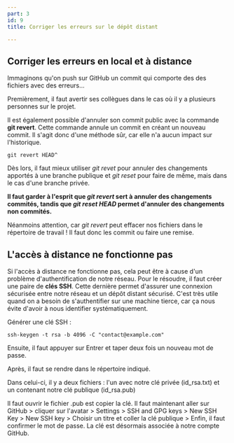 ```yaml
---
part: 3
id: 9
title: Corriger les erreurs sur le dépôt distant

---
```

## Corriger les erreurs en local et à distance

Immaginons qu'on push sur GitHub un commit qui comporte des des fichiers avec des erreurs...

Premièrement, il faut avertir ses collègues dans le cas où il y a plusieurs personnes sur le projet.

Il est également possible d'annuler son commit public avec la commande **git revert**. Cette commande annule un commit en créant un nouveau commit. Il s'agit donc d'une méthode sûr, car elle n'a aucun impact sur l'historique.

    git revert HEAD^

Dès lors, il faut mieux utiliser _git revet_ pour annuler des changements apportés à une branche publique et _git reset_ pour faire de même, mais dans le cas d'une branche privée.

**Il faut garder à l'esprit que _git revert_ sert à annuler des changements commités, tandis que _git reset HEAD_ permet d'annuler des changements non commités.**

Néanmoins attention, car _git revert_ peut effacer nos fichiers dans le répertoire de travail ! Il faut donc les commit ou faire une remise.

## L'accès à distance ne fonctionne pas

Si l'accès à distance ne fonctionne pas, cela peut être à cause d'un problème d'authentification de notre réseau. Pour le résoudre, il faut créer une paire de **clés SSH**. Cette dernière permet d'assurer une connexion sécurisée entre notre réseau et un dépôt distant sécurisé. C'est très utile quand on a besoin de s'authentifier sur une machine tierce, car ça nous évite d'avoir à nous identifier systématiquement.

Générer une clé SSH :

    ssh-keygen -t rsa -b 4096 -C "contact@example.com"

Ensuite, il faut appuyer sur Entrer et taper deux fois un nouveau mot de passe.

Après, il faut se rendre dans le répertoire indiqué.

Dans celui-ci, il y a deux fichiers : l'un avec notre clé privée (id_rsa.txt) et un contenant notre clé publique (id_rsa.pub)

Il faut ouvrir le fichier .pub est copier la clé. Il faut maintenant aller sur GitHub > cliquer sur l'avatar > Settings > SSH and GPG keys > New SSH Key > New SSH key > Choisir un titre et coller la clé publique > Enfin, il faut confirmer le mot de passe. La clé est désormais associée à notre compte GitHub.
